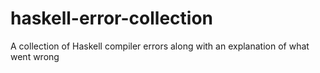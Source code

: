 # haskell-error-collection
A collection of Haskell compiler errors along with an explanation of what went wrong
